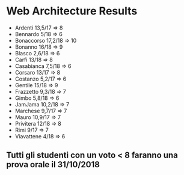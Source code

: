 # Web Architecture Results

* Ardenti 13,5/17 => 8
* Bennardo 5/18 => 6
* Bonaccorso 17,2/18 => 10
* Bonanno 16/18 => 9
* Blasco 2,6/18 => 6
* Carfì 13/18 => 8
* Casabianca 7,5/18 => 6
* Corsaro 13/17 => 8
* Costanzo 5,2/17 => 6
* Gentile 15/18 => 9
* Frazzetto 9,3/18 => 7
* Gimbo 5,8/18 => 6
* JamJama 10,2/18 => 7
* Marchese 9,7/17 => 7
* Mauro 10,9/17 => 7
* Privitera 12/18 => 8
* Rimi 9/17 => 7
* Viavattene 4/18 => 6

## Tutti gli studenti con un voto < 8 faranno una prova orale il 31/10/2018

